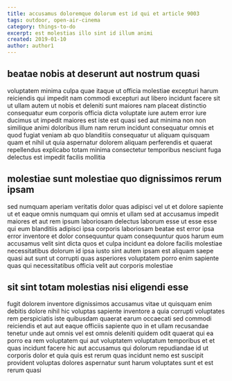 ```yaml
---
title: accusamus doloremque dolorum est id qui et article 9003
tags: outdoor, open-air-cinema
category: things-to-do
excerpt: est molestias illo sint id illum animi
created: 2019-01-10
author: author1
---
```


## beatae nobis at deserunt aut nostrum quasi

voluptatem minima culpa quae itaque ut officia molestiae excepturi harum reiciendis qui impedit nam commodi excepturi aut libero incidunt facere sit ut ullam autem ut nobis et deleniti sunt maiores nam placeat distinctio consequatur eum corporis officia dicta voluptate iure autem error iure ducimus ut impedit maiores est iste est quasi sed aut minima non non similique animi doloribus illum nam rerum incidunt consequatur omnis et quod fugiat veniam ab quo blanditiis consequatur ut aliquam quisquam quam et nihil ut quia aspernatur dolorem aliquam perferendis et quaerat repellendus explicabo totam minima consectetur temporibus nesciunt fuga delectus est impedit facilis mollitia

## molestiae sunt molestiae quo dignissimos rerum ipsam

sed numquam aperiam veritatis dolor quas adipisci vel ut et dolore sapiente ut et eaque omnis numquam qui omnis et ullam sed at accusamus impedit maiores et aut rem ipsum laboriosam delectus laborum esse ut esse esse qui eum blanditiis adipisci ipsa corporis laboriosam beatae est error ipsa error inventore et dolor consequuntur quam consequuntur quos harum eum accusamus velit sint dicta quos et culpa incidunt ea dolore facilis molestiae necessitatibus dolorum id ipsa iusto sint autem ipsam est aliquam saepe quasi aut sunt ut corrupti quas asperiores voluptatem porro enim sapiente quas qui necessitatibus officia velit aut corporis molestiae

## sit sint totam molestias nisi eligendi esse

fugit dolorem inventore dignissimos accusamus vitae ut quisquam enim debitis dolore nihil hic voluptas sapiente inventore a quia corrupti voluptates rem perspiciatis iste quibusdam quaerat earum occaecati sed commodi reiciendis et aut aut eaque officiis sapiente quo in et ullam recusandae tenetur unde aut omnis vel est omnis deleniti quidem odit quaerat qui ea porro ea rem voluptatem qui aut voluptatem voluptatum temporibus et et quas incidunt facere hic aut accusamus qui dolorum repudiandae id ut corporis dolor et quia quis est rerum quas incidunt nemo est suscipit provident voluptas dolores aspernatur sunt harum voluptates sunt et est rerum quasi
